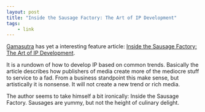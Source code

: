```yaml
---
layout: post
title: "Inside the Sausage Factory: The Art of IP Development"
tags:
    - link
---
```


[Gamasutra][1] has yet a interesting feature article: [Inside the Sausage 
Factory: The Art of IP Development][2]. 

It is a rundown of how to develop IP based on common trends. Basically 
the article describes how publishers of media create more of the 
mediocre stuff to service to a fad. From a business standpoint this make 
sense, but artistically it is nonsense. It will not create a new trend 
or rich media. 

The author seems to take himself a bit ironically: Inside the Sausage 
Factory. Sausages are yummy, but not the height of culinary delight. 

[1]: http://www.gamasutra.com
[2]: http://www.gamasutra.com/view/feature/4306/inside_the_sausage_factory_the_.php

